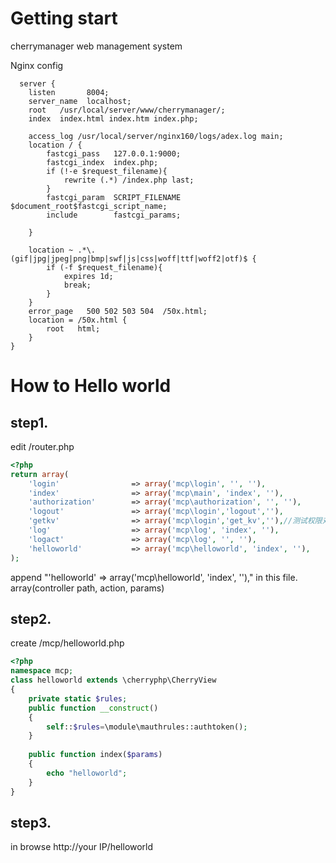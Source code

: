 # Getting start
cherrymanager web management system

Nginx config
```nginx
  server {
    listen       8004;
    server_name  localhost;
	root   /usr/local/server/www/cherrymanager/;
    index  index.html index.htm index.php;

	access_log /usr/local/server/nginx160/logs/adex.log main;		
    location / {
        fastcgi_pass   127.0.0.1:9000;
        fastcgi_index  index.php;
        if (!-e $request_filename){
            rewrite (.*) /index.php last;
        }
        fastcgi_param  SCRIPT_FILENAME  $document_root$fastcgi_script_name;
        include        fastcgi_params;

	}

	location ~ .*\.(gif|jpg|jpeg|png|bmp|swf|js|css|woff|ttf|woff2|otf)$ {
		if (-f $request_filename){
			expires 1d;
			break;
		}
	}
    error_page   500 502 503 504  /50x.html;
    location = /50x.html {
        root   html;
    }
}

```

# How to Hello world
## step1.
edit /router.php
```php
<?php
return array(
    'login'                => array('mcp\login', '', ''),
    'index'                => array('mcp\main', 'index', ''),
    'authorization'        => array('mcp\authorization', '', ''),
    'logout'               => array('mcp\login','logout',''),
    'getkv'                => array('mcp\login','get_kv',''),//测试权限对应关系列表
    'log'                  => array('mcp\log', 'index', ''),
    'logact'               => array('mcp\log', '', ''),
    'helloworld'           => array('mcp\helloworld', 'index', ''),
);
```
append "'helloworld' => array('mcp\helloworld', 'index', '')," in this file.
array(controller path, action, params)

## step2.
create /mcp/helloworld.php
```php
<?php
namespace mcp;
class helloworld extends \cherryphp\CherryView
{
    private static $rules;
	public function __construct()
	{
        self::$rules=\module\mauthrules::authtoken();
	}
	
	public function index($params)
	{
		echo "helloworld";
	}
}
```

## step3.
in browse http://your IP/helloworld
